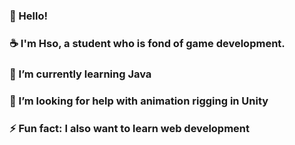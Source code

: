 ### 👋 Hello!
### ☕ I'm Hso, a student who is fond of game development.
### 🌱 I’m currently learning Java
### 🤔 I’m looking for help with animation rigging in Unity
### ⚡ Fun fact: I also want to learn web development
 



<!--
**hsohsbfdev/hsohsbfdev** is a ✨ _special_ ✨ repository because its `README.md` (this file) appears on your GitHub profile.

Here are some ideas to get you started:

- 🔭 I’m currently working on ...
- 🌱 I’m currently learning🌱 I’m currently learning ...
- 👯 I’m looking to coon ...
- 🤔 I’m looking for help with ...
- 💬 Ask me about ...
- 📫 How to reach me: ...
- 😄 Pronouns: ...
- ⚡ Fun fact: ...
-->

